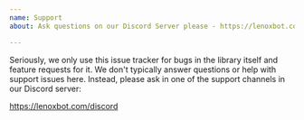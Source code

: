 ```yaml
---
name: Support
about: Ask questions on our Discord Server please - https://lenoxbot.com/discord

---
```


Seriously, we only use this issue tracker for bugs in the library itself and feature requests for it.
We don't typically answer questions or help with support issues here.
Instead, please ask in one of the support channels in our Discord server:

https://lenoxbot.com/discord
